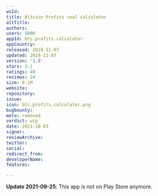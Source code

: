 ```yaml
---
wsId: 
title: Bitcoin Profits real calculator
altTitle: 
authors: 
users: 5000
appId: btc.profits.calculator
appCountry: 
released: 2019-11-07
updated: 2019-11-07
version: '1.0'
stars: 3.1
ratings: 40
reviews: 24
size: 8.1M
website: 
repository: 
issue: 
icon: btc.profits.calculator.png
bugbounty: 
meta: removed
verdict: wip
date: 2021-10-03
signer: 
reviewArchive: 
twitter: 
social: 
redirect_from: 
developerName: 
features: 

---
```


**Update 2021-09-25**: This app is not on Play Store anymore.

